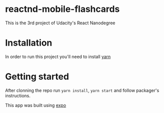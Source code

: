 # reactnd-mobile-flashcards

This is the 3rd project of Udacity's React Nanodegree

# Installation

In order to run this project you'll need to install [yarn](https://yarnpkg.com/en/docs/install)

# Getting started

After clonning the repo run `yarn install`, `yarn start` and follow packager's instructions.

This app was built using [expo](https://expo.io/)
